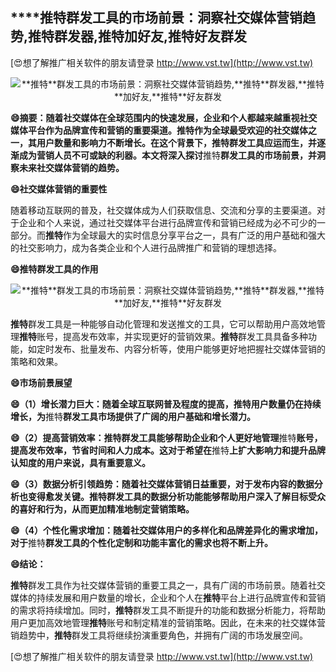 ## ****推特**群发工具的市场前景：洞察社交媒体营销趋势,**推特**群发器,**推特**加好友,**推特**好友群发**

[😍想了解推广相关软件的朋友请登录 http://www.vst.tw](http://www.vst.tw)

 <center><img src="https://vst.tw/MP4/tuiguang/png/4.png" alt="**推特**群发工具的市场前景：洞察社交媒体营销趋势,**推特**群发器,**推特**加好友,**推特**好友群发"></center>

**😄摘要：随着社交媒体在全球范围内的快速发展，企业和个人都越来越重视社交媒体平台作为品牌宣传和营销的重要渠道。**推特**作为全球最受欢迎的社交媒体之一，其用户数量和影响力不断增长。在这个背景下，**推特**群发工具应运而生，并逐渐成为营销人员不可或缺的利器。本文将深入探讨**推特**群发工具的市场前景，并洞察未来社交媒体营销的趋势。**

**😄社交媒体营销的重要性**

随着移动互联网的普及，社交媒体成为人们获取信息、交流和分享的主要渠道。对于企业和个人来说，通过社交媒体平台进行品牌宣传和营销已经成为必不可少的一部分。而**推特**作为全球最大的实时信息分享平台之一，具有广泛的用户基础和强大的社交影响力，成为各类企业和个人进行品牌推广和营销的理想选择。

**😄**推特**群发工具的作用**

 <center><img src="https://vst.tw/MP4/tuiguang/png/2.png" alt="**推特**群发工具的市场前景：洞察社交媒体营销趋势,**推特**群发器,**推特**加好友,**推特**好友群发"></center>

**推特**群发工具是一种能够自动化管理和发送推文的工具，它可以帮助用户高效地管理**推特**账号，提高发布效率，并实现更好的营销效果。**推特**群发工具具备多种功能，如定时发布、批量发布、内容分析等，使用户能够更好地把握社交媒体营销的策略和效果。

**😄市场前景展望**

**😄（1）增长潜力巨大：随着全球互联网普及程度的提高，**推特**用户数量仍在持续增长，为**推特**群发工具市场提供了广阔的用户基础和增长潜力。**

**😄（2）提高营销效率：**推特**群发工具能够帮助企业和个人更好地管理**推特**账号，提高发布效率，节省时间和人力成本。这对于希望在**推特**上扩大影响力和提升品牌认知度的用户来说，具有重要意义。**

**😄（3）数据分析引领趋势：随着社交媒体营销日益重要，对于发布内容的数据分析也变得愈发关键。**推特**群发工具的数据分析功能能够帮助用户深入了解目标受众的喜好和行为，从而更加精准地制定营销策略。**

**😄（4）个性化需求增加：随着社交媒体用户的多样化和品牌差异化的需求增加，对于**推特**群发工具的个性化定制和功能丰富化的需求也将不断上升。**

**😄结论：**

**推特**群发工具作为社交媒体营销的重要工具之一，具有广阔的市场前景。随着社交媒体的持续发展和用户数量的增长，企业和个人在**推特**平台上进行品牌宣传和营销的需求将持续增加。同时，**推特**群发工具不断提升的功能和数据分析能力，将帮助用户更加高效地管理**推特**账号和制定精准的营销策略。因此，在未来的社交媒体营销趋势中，**推特**群发工具将继续扮演重要角色，并拥有广阔的市场发展空间。

[😍想了解推广相关软件的朋友请登录 http://www.vst.tw](http://www.vst.tw)



